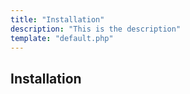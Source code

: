 ```yaml
---
title: "Installation"
description: "This is the description"
template: "default.php"
---
```


## Installation
